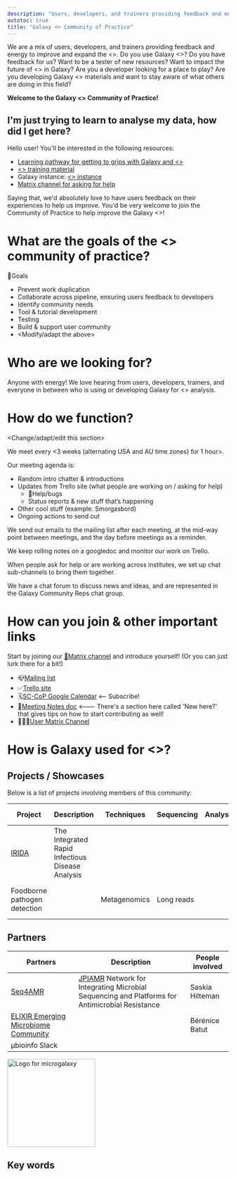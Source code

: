 ```yaml
---
description: "Users, developers, and trainers providing feedback and energy to improve and expand the <>."
autotoc: true
title: "Galaxy <> Community of Practice"
---
```


<slot name="/community/sig/common_linkbox" />

We are a mix of users, developers, and trainers providing feedback and energy to improve and expand the <>. Do you use Galaxy <>? Do you have feedback for us? Want to be a tester of new resources? Want to impact the future of <> in Galaxy? Are you a developer looking for a place to play? Are you developing Galaxy <> materials and want to stay aware of what others are doing in this field?

**Welcome to the Galaxy <> Community of Practice!**

## I'm just trying to learn to analyse my data, how did I get here?
Hello user! You'll be interested in the following resources:

 - [Learning pathway for getting to grips with Galaxy and <>]()
 - [<> training material](https://training.galaxyproject.org/training-material/topics/<>)
 - Galaxy instance: [<> instance]()
 - [Matrix channel for asking for help](<>)

Saying that, we'd absolutely love to have users feedback on their experiences to help us improve. You'd be very welcome to join the Community of Practice to help improve the Galaxy <>!

# What are the goals of the <> community of practice?

🎯Goals
- Prevent work duplication
- Collaborate across pipeline, ensuring users feedback to developers
- Identify community needs
- Tool & tutorial development
- Testing
- Build & support user community
- <Modify/adapt the above>

# Who are we looking for?

Anyone with energy! We love hearing from users, developers, trainers, and everyone in between who is using or developing Galaxy for <> analysis.

# How do we function?

<Change/adapt/edit this section>

We meet every <3 weeks (alternating USA and AU time zones) for 1 hour>.

Our meeting agenda is:
 - Random intro chatter & introductions
 - Updates from Trello site (what people are working on / asking for help)
    - 🐛Help/bugs
    - Status reports & new stuff that’s happening
 - Other cool stuff (example: Smorgasbord)
 - Ongoing actions to send out

We send out emails to the mailing list after each meeting, at the mid-way point between meetings, and the day before meetings as a reminder.

We keep rolling notes on a googledoc and monitor our work on Trello.

When people ask for help or are working across institutes, we set up chat sub-channels to bring them together.

We have a chat forum to discuss news and ideas, and are represented in the Galaxy Community Reps chat group.

# How can you join & other important links

Start by joining our [💬Matrix channel](<>) and introduce yourself! (Or you can just lurk there for a bit!)

 - 📪[Mailing list]()
 - ✅[Trello site]()
 - 🗓️[SC-CoP Google Calendar]() <-- Subscribe!
 - 📝[Meeting Notes doc]() <--- There's a section here called 'New here?' that gives tips on how to start contributing as well!
 - 🧑🏽‍🏫[User Matrix Channel]()

 # How is Galaxy used for <>?

 ## Projects / Showcases

 Below is a list of projects involving members of this community:

 | Project | Description | Techniques | Sequencing | Analyses | People involved | Funding | Status |
 |---------|-------------|------------|------------|----------|-----------------|---------|--------|
 | [IRIDA](https://irida.ca/) | The Integrated Rapid Infectious Disease Analysis | | | | Aaron Petkau
 Foodborne pathogen detection | | Metagenomics | Long reads | | Bérénice Batut, Engy Nasr | EOSC-Life for 2022 | Ongoing

 ## Partners

 | Partners | Description | People involved |
 |----------|-------------|-----------------|
 | [Seq4AMR](https://www.jpiamr.eu/projects/seq4amr/) | [JPIAMR]() Network for Integrating Microbial Sequencing and Platforms for Antimicrobial Resistance | Saskia Hilteman
 | [ELIXIR Emerging Microbiome Community](https://elixir-europe.org/communities/marine-metagenomics) | | Bérénice Batut
 | µbioinfo Slack | |

 <img class="img-fluid float-right" src="/projects/microbial/microgalaxy-logo.png" style="width:200px;" alt="Logo for microgalaxy"/>

## Key words

